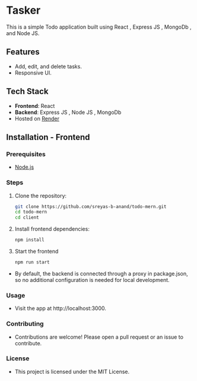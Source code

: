 # Tasker

This is a simple Todo application built using React , Express JS , MongoDb , and Node JS.

## Features

- Add, edit, and delete tasks.
- Responsive UI.

## Tech Stack

- **Frontend**: React 
- **Backend**: Express JS , Node JS , MongoDb
- Hosted on [Render](https://render.com)

## Installation - Frontend

### Prerequisites

- [Node.js](https://nodejs.org/)

### Steps

1. Clone the repository:

   ```bash
   git clone https://github.com/sreyas-b-anand/todo-mern.git
   cd todo-mern
   cd client
2. Install frontend dependencies:
   ```bash
   npm install
3. Start the frontend
   ```bash
   npm run start
 - By default, the backend is connected through a proxy in package.json, so no additional configuration is needed for local development.

### Usage
   - Visit the app at http://localhost:3000.
### Contributing
   - Contributions are welcome! Please open a pull request or an issue to contribute.

### License
   - This project is licensed under the MIT License.
